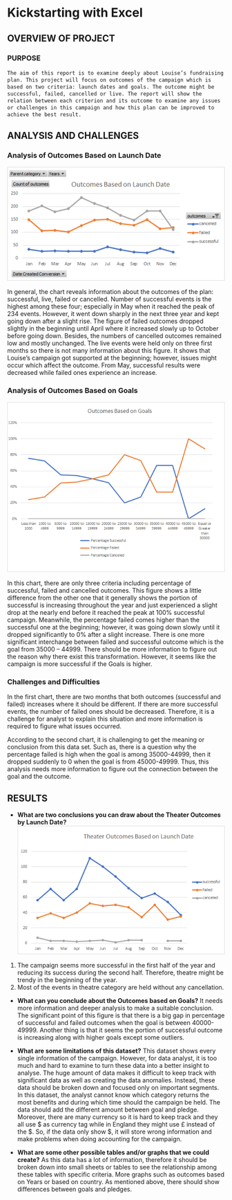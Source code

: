 # Kickstarting with Excel
## OVERVIEW OF PROJECT
### **PURPOSE** 
	The aim of this report is to examine deeply about Louise’s fundraising plan. This project will focus on outcomes of the campaign which is based on two criteria: launch dates and goals. The outcome might be successful, failed, cancelled or live. The report will show the relation between each criterion and its outcome to examine any issues or challenges in this campaign and how this plan can be improved to achieve the best result. 
## **ANALYSIS AND CHALLENGES**
### **Analysis of Outcomes Based on Launch Date**
![Optional Text](Based_On_Launch_Date.png)

In general, the chart reveals information about the outcomes of the plan: successful, live, failed or cancelled. Number of successful events is the highest among these four; especially in May when it reached the peak of 234 events. However, it went down sharply in the next three year and kept going down after a slight rise. 
The figure of failed outcomes dropped slightly in the beginning until April where it increased slowly up to October before going down. Besides, the numbers of cancelled outcomes remained low and mostly unchanged. The live events were held only on three first months so there is not many information about this figure.
It shows that Louise’s campaign got supported at the beginning; however, issues might occur which affect the outcome. From May, successful results were decreased while failed ones experience an increase.

### **Analysis of Outcomes Based on Goals**
![Optional Text](Outcomes_vs_Goals.png)

In this chart, there are only three criteria including percentage of successful, failed and cancelled outcomes. This figure shows a little difference from the other one that it generally shows the portion of successful is increasing throughout the year and just experienced a slight drop at the nearly end before it reached the peak at 100% successful campaign. 
Meanwhile, the percentage failed comes higher than the successful one at the beginning; however, it was going down slowly until it dropped significantly to 0% after a slight increase.
There is one more significant interchange between failed and successful outcome which is the goal from 35000 – 44999. There should be more information to figure out the reason why there exist this transformation. However, it seems like the campaign is more successful if the Goals is higher.

### **Challenges and Difficulties**
In the first chart, there are two months that both outcomes (successful and failed) increases where it should be different. If there are more successful events, the number of failed ones should be decreased. Therefore, it is a challenge for analyst to explain this situation and more information is required to figure what issues occurred. 

According to the second chart, it is challenging to get the meaning or conclusion from this data set. Such as, there is a question why the percentage failed is high when the goal is among 35000-44999, then it dropped suddenly to 0 when the goal is from 45000-49999. Thus, this analysis needs more information to figure out the connection between the goal and the outcome. 

## **RESULTS**

*	**What are two conclusions you can draw about the Theater Outcomes by Launch Date?**
![Optional Text](Theater_Outcomes_vs_Launch.png)
1.	The campaign seems more successful in the first half of the year and reducing its success during the second half. Therefore, theatre might be trendy in the beginning of the year. 
2.	Most of the events in theatre category are held without any cancellation.

* **What can you conclude about the Outcomes based on Goals?**
It needs more information and deeper analysis to make a suitable conclusion. The significant point of this figure is that there is a big gap in percentage of successful and failed outcomes when the goal is between 40000-49999. Another thing is that it seems the portion of successful outcome is increasing along with higher goals except some outliers. 

* **What are some limitations of this dataset?**
This dataset shows every single information of the campaign. However, for data analyst, it is too much and hard to examine to turn these data into a better insight to analyse. The huge amount of data makes it difficult to keep track with significant data as well as creating the data anomalies.  Instead, these data should be broken down and focused only on important segments.
In this dataset, the analyst cannot know which category returns the most benefits and during which time should the campaign be held. The data should add the different amount between goal and pledge.
Moreover, there are many currency so it is hard to keep track and they all use $ as currency tag while in England they might use £ instead of the $. So, if the data only show $, it will store wrong information and make problems when doing accounting for the campaign. 

* **What are some other possible tables and/or graphs that we could create?**
As this data has a lot of information, therefore it should be broken down into small sheets or tables to see the relationship among these tables with specific criteria. More graphs such as outcomes based on Years or based on country. As mentioned above, there should show differences between goals and pledges. 







